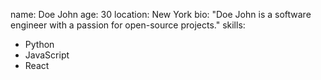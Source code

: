 name: Doe John
age: 30
location: New York
bio: "Doe John is a software engineer with a passion for open-source projects."
skills:
  - Python
  - JavaScript
  - React